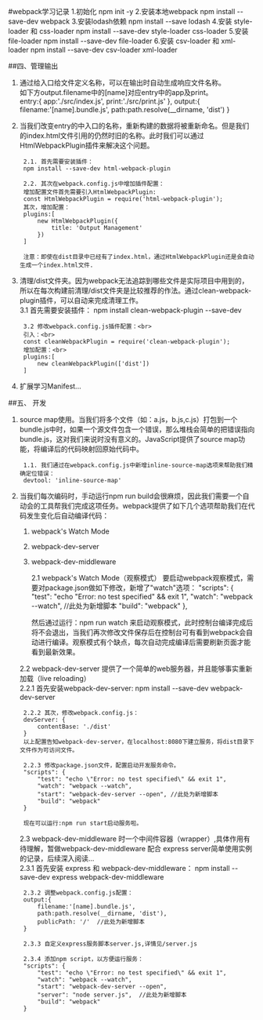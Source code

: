 
#webpack学习记录
        1.初始化
        npm init -y
        2.安装本地webpack
        npm install --save-dev webpack
        3.安装lodash依赖
        npm install --save lodash
        4.安装 style-loader 和 css-loader
        npm install --save-dev style-loader css-loader
        5.安装 file-loader
        npm install --save-dev file-loader
        6.安装 csv-loader 和 xml-loader
        npm install --save-dev csv-loader xml-loader

##四、管理输出
1. 通过给入口给文件定义名称，可以在输出时自动生成响应文件名称。<br>
如下方output.filename中的[name]对应entry中的app及print。<br>
        entry:{
                app:'./src/index.js',
                print:'./src/print.js'
        },
        output:{
            filename:'[name].bundle.js',
            path:path.resolve(__dirname, 'dist')
        }

2. 当我们改变entry的中入口的名称，重新构建的数据将被重新命名。但是我们的index.html文件引用的仍然时旧的名称。此时我们可以通过HtmlWebpackPlugin插件来解决这个问题。<br>

        2.1. 首先需要安装插件：
        npm install --save-dev html-webpack-plugin

        2.2. 其次在webpack.config.js中增加插件配置：
        增加配置文件首先需要引入HtmlWebpackPlugin:
        const HtmlWebpackPlugin = require('html-webpack-plugin');
        其次，增加配置：
        plugins:[
            new HtmlWebpackPlugin({
                title: 'Output Management'
            })
        ]

        注意：即使在dist目录中已经有了index.html，通过HtmlWebpackPlugin还是会自动生成一个index.html文件.

3. 清理/dist文件夹。因为webpack无法追踪到哪些文件是实际项目中用到的，所以在每次构建前清理/dist文件夹是比较推荐的作法。通过clean-webpack-plugin插件，可以自动来完成清理工作。<br>
        3.1 首先需要安装插件：
        npm install clean-webpack-plugin --save-dev

        3.2 修改webpack.config.js插件配置：<br>
        引入：<br>
        const cleanWebpackPlugin = require('clean-webpack-plugin');
        增加配置：<br>
        plugins:[
            new cleanWebpackPlugin(['dist'])
        ]

4. 扩展学习Manifest...

##五、 开发
1. source map使用。当我们将多个文件（如：a.js，b.js,c.js）打包到一个bundle.js中时，如果一个源文件包含一个错误，那么堆栈会简单的把错误指向bundle.js，这对我们来说时没有意义的。JavaScript提供了source map功能，将编译后的代码映射回原始代码中。<br>

        1.1. 我们通过在webpack.config.js中新增inline-source-map选项来帮助我们精确定位错误：
        devtool: 'inline-source-map'

2. 当我们每次编码时，手动运行npm run build会很麻烦，因此我们需要一个自动会的工具帮我们完成这项任务。webpack提供了如下几个选项帮助我们在代码发生变化后自动编译代码：<br>
    1. webpack's Watch Mode
    2. webpack-dev-server
    3. webpack-dev-middleware

        2.1 webpack's Watch Mode（观察模式）
        要启动webpack观察模式，需要对package.json做如下修改，新增了"watch"选项：
        "scripts": {
            "test": "echo \"Error: no test specified\" && exit 1",
            "watch": "webpack --watch",  //此处为新增脚本
            "build": "webpack"
        },

        然后通过运行：npm run watch
        来启动观察模式，此时控制台编译完成后将不会退出，当我们再次修改文件保存后在控制台可有看到webpack会自动进行编译。观察模式有个缺点，每次自动完成编译后需要刷新页面才能看到最新效果。

    2.2 webpack-dev-server 提供了一个简单的web服务器，并且能够事实重新加载（live reloading）<br>
        2.2.1 首先安装webpack-dev-server:
        npm install --save-dev webpack-dev-server

        2.2.2 其次，修改webpack.config.js：
        devServer: {
            contentBase: './dist'
        }
        以上配置告知webpack-dev-server，在localhost:8080下建立服务，将dist目录下文件作为可访问文件。

        2.2.3 修改package.json文件，配置启动开发服务命令。
        "scripts": {
            "test": "echo \"Error: no test specified\" && exit 1",
            "watch": "webpack --watch",
            "start": "webpack-dev-server --open", //此处为新增脚本
            "build": "webpack"
        }

        现在可以运行:npm run start启动服务啦。

    2.3 webpack-dev-middleware 时一个中间件容器（wrapper）,具体作用有待理解，暂做webpack-dev-middleware 配合 express server简单使用实例的记录，后续深入阅读...<br>
        2.3.1 首先安装 express 和 webpack-dev-middleware：
        npm install --save-dev express webpack-dev-middleware

        2.3.2 调整webpack.config.js配置：
        output:{
            filename:'[name].bundle.js',
            path:path.resolve(__dirname, 'dist'),
            publicPath: '/'  //此处为新增脚本
        }

        2.3.3 自定义express服务脚本server.js,详情见/server.js

        2.3.4 添加npm script，以方便运行服务：
        "scripts": {
            "test": "echo \"Error: no test specified\" && exit 1",
            "watch": "webpack --watch",
            "start": "webpack-dev-server --open",
            "server": "node server.js",  //此处为新增脚本
            "build": "webpack"
        }


